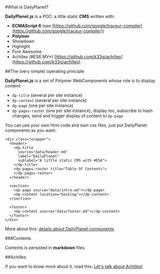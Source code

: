 #What is DailyPlanet?

**DailyPlanet.js** is a POC: a little static **CMS** written with:

- **ECMAScript 6** (see [https://github.com/google/traceur-compiler](https://github.com/google/traceur-compiler))
- **Polymer**
- Showdown
- Highlight
- Font Awesome
- Achilles (#ES6 MV*) [https://github.com/k33g/achilles](https://github.com/k33g/achilles)

##The (very simple) operating principle

**DailyPlanet.js** is a set of Polymer WebComponents whose role is to display content:

- `dp-title` (several per site instance)
- `dp-content` (several per site instance)
- `dp-page` (one per site instance)
- `dp-pages-router` (one per site instance), display toc, subscribe to hash changes, send and trigger display of content to `dp-page`

You can use your own html code and own css files, just put DailyPlanet components as you want:

    <div class="wrapper">
      <header>
        <dp-title
          source="data/header.md"
          label="DailyPlanet"
          sublabel="A little static CMS with #ES6">
        </dp-title>
        <dp-pages-router title="Table Of Contents">
        </dp-pages-router>
      </header>
    
      <section>
        <dp-page source="data/intro.md"></dp-page>
        <dp-content location="backlog"></dp-content>
      </section>
    
      <footer>
        <dp-content source="data/footer.md"></dp-content>
      </footer>
    </div>

More about this: [details about DailyPlanet components](#pages/details)

###Contents

Contents is persisted in **markdown** files

##Achilles

If you want to know more about it, read this: [Let's talk about Achilles!](#pages/achilles)



